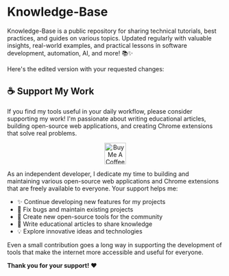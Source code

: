 # Knowledge-Base
Knowledge-Base is a public repository for sharing technical tutorials, best practices, and guides on various topics. Updated regularly with valuable insights, real-world examples, and practical lessons in software development, automation, AI, and more! 📚✨

Here's the edited version with your requested changes:

## ☕ Support My Work

If you find my tools useful in your daily workflow, please consider supporting my work! I'm passionate about writing educational articles, building open-source web applications, and creating Chrome extensions that solve real problems.

<p align="center">
  <a href="https://www.buymeacoffee.com/ehabkahwati" target="_blank">
    <img src="https://cdn.buymeacoffee.com/buttons/v2/default-yellow.png" alt="Buy Me A Coffee" height="50px">
  </a>
</p>

As an independent developer, I dedicate my time to building and maintaining various open-source web applications and Chrome extensions that are freely available to everyone. Your support helps me:

- ✨ Continue developing new features for my projects
- 🐛 Fix bugs and maintain existing projects
- 🚀 Create new open-source tools for the community
- 📝 Write educational articles to share knowledge
- 💡 Explore innovative ideas and technologies

Even a small contribution goes a long way in supporting the development of tools that make the internet more accessible and useful for everyone.

**Thank you for your support!** ❤️
